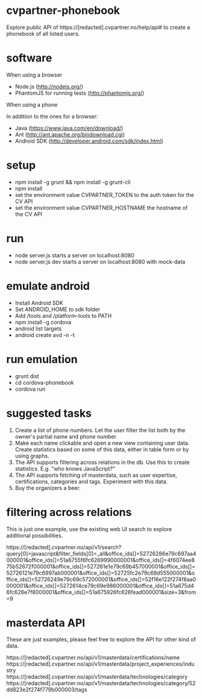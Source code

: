 cvpartner-phonebook
===================

Explore public API of https://[redacted].cvpartner.no/help/api# to create
a phonebook of all listed users.

software
========

When using a browser

- Node.js (http://nodejs.org/)
- PhantomJS for running tests (http://phantomjs.org/)

When using a phone

In addition to the ones for a browser:

- Java (https://www.java.com/en/download/)
- Ant (http://ant.apache.org/bindownload.cgi)
- Android SDK (http://developer.android.com/sdk/index.html)

setup
=====
- npm install -g grunt && npm install -g grunt-cli
- npm install
- set the environment value CVPARTNER_TOKEN to the auth token for the CV API
- set the environment value CVPARTNER_HOSTNAME the hostname of the CV API

run
===
- node server.js starts a server on localhost:8080
- node server.js dev starts a server on localhost:8080 with mock-data

emulate android
===============
- Install Android SDK
- Set ANDROID_HOME to sdk folder
- Add /tools and /platform-tools to PATH
- npm install -g cordova
- android list targets
- android create avd -n <name> -t <targetID>

run emulation
=============
- grunt dist
- cd cordova-phonebook
- cordova run

suggested tasks
===============

1. Create a list of phone numbers. Let the user filter the list both by the owner's partial name and phone number.
2. Make each name clickable and open a new view containing user data. 
Create statistics based on some of this data, either in table form or by using graphs.
3. The API supports filtering across relations in the db. Use this to create statistics. E.g. "who knows JavaScript?"
4. The API supports fetching of masterdata, such as user expertise, certifications, categories and tags. Experiment with this data.
5. Buy the organizers a beer.

filtering across relations
==========================

This is just one example, use the existing web UI search to explore additional possibilities.

https://[redacted].cvpartner.no/api/v1/search?query[0]=javascript&filter_fields[0]=_all&office_ids[]=52726286e79c697aa4000001&office_ids[]=51a6755f6fc6269990000001&office_ids[]=4f6074ee875b52672f000001&office_ids[]=527261e1e79c69b457000001&office_ids[]=52726121e79c6997ab000001&office_ids[]=52725fc2e79c69d555000001&office_ids[]=52726249e79c69c572000001&office_ids[]=52f16e122f274f8aa0000001&office_ids[]=5272614ce79c69e986000001&office_ids[]=51a675d46fc626e7f8000001&office_ids[]=51a675926fc626fead000001&size=3&from=9

masterdata API
==============

These are just examples, please feel free to explore the API for other kind of data.

https://[redacted].cvpartner.no/api/v1/masterdata/certifications/name
https://[redacted].cvpartner.no/api/v1/masterdata/project_experiences/industry
https://[redacted].cvpartner.no/api/v1/masterdata/technologies/category
https://[redacted].cvpartner.no/api/v1/masterdata/technologies/category/52dd823e2f274f779b000003/tags
